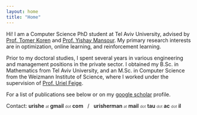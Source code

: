 ```yaml
---
layout: home
title: "Home"
---
```


Hi! I am a Computer Science PhD student at Tel Aviv University, 
advised by <a href="https://tomerkoren.github.io/">Prof. Tomer Koren</a>  and <a href="https://www.cs.tau.ac.il/~mansour/"> Prof. Yishay Mansour</a>.
My primary research interests are in optimization, online learning, and reinforcement learning.

Prior to my doctoral studies, I spent several years in various engineering and management positions in the private sector.
I obtained my B.Sc. in Mathematics from Tel Aviv University, and an M.Sc. in Computer Science from the Weizmann Institute of Science, where I worked under the supervision of <a href='https://www.wisdom.weizmann.ac.il/~feige/'> Prof. Uriel Feige</a>.

For a list of publications see below or on my <a href="https://scholar.google.com/citations?user=vYLNp6cAAAAJ&hl=en" target="_blank">google scholar</a> profile.

Contact:
<span style="font-size: 14 ; font-weight: 600;"> urishe
  <span style="font-weight: 300; font-size: 8pt; ">at</span> 
  gmail 
  <span style="font-weight: 300; font-size: 8pt; ">dot</span> 
  com
</span> &nbsp;&nbsp;/&nbsp;&nbsp; 
<span style="font-size: 14 ; font-weight: 600;"> urisherman 
  <span style="font-weight: 300; font-size: 8pt; ">at</span> 
  mail 
  <span style="font-weight: 300; font-size: 8pt; ">dot</span> 
  tau
  <span style="font-weight: 300; font-size: 8pt; ">dot</span> 
  ac
  <span style="font-weight: 300; font-size: 8pt; ">dot</span> 
  il
</span>
      